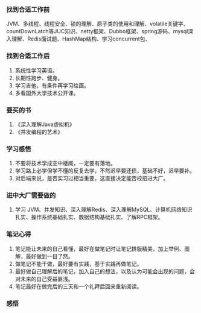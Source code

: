 ### **找到合适工作前**

JVM、多线程、线程安全、锁的理解、原子类的使用和理解、volatile关键字、countDownLatch等JUC知识、netty框架、Dubbo框架、spring源码、mysql深入理解、Redis面试题、HashMap结构、学习concurrent包、



### **找到合适工作后**

1. 系统性学习英语。
2. 长期性跑步、健身。
3. 学习吉他，有条件再学习绘画。
4. 多看国外大学技术公开课。



### **要买的书**

1. 《深入理解Java虚拟机》
2. 《并发编程的艺术》



### **学习感悟**

1. 不要将技术学成空中楼阁，一定要有落地。
4. 学习路上必学但学不懂的反复去学，不然迟早要还债，基础不好，迟早要补。
4. 对后端来说，是否实习过相当重要，这直接决定能否校招进大厂。



### **进中大厂需要做的**

1. 学习 JVM、并发知识、深入理解Redis、深入理解MySQL、计算机网络知识扎实、操作系统基础扎实、数据结构基础扎实、了解RPC框架。



### **笔记心得**

1. 笔记能让未来的自己看懂，最好在做笔记时让笔记排版精美，加上举例、图解，最好做到一目了然。
2. 做笔记不能干做，最好要有实践，基于实践再做笔记。
3. 最好做自己理解后的笔记，加入自己的想法，以及认为可能会出现的问题，会对未来的自己受益匪浅。
4. 笔记最好在做完后的三天和一个礼拜后回来重新阅读。



### 感悟